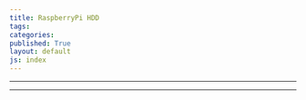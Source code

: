 ```yaml
---
title: RaspberryPi HDD
tags: 
categories: 
published: True
layout: default
js: index
---
```



----------------------------------------------


------------------------------------------
